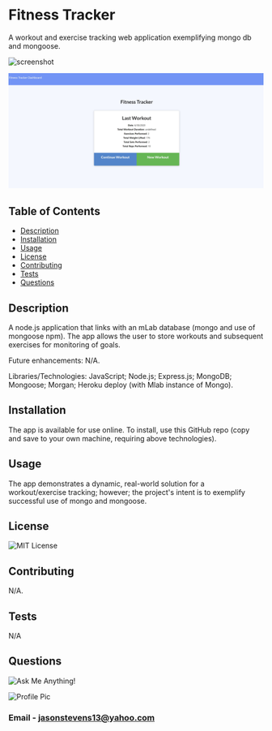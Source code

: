 # Fitness Tracker
A workout and exercise tracking web application exemplifying mongo db and mongoose.


![screenshot](https://github.com/jasonstevens13/fitness-tracker/blob/master/assets/images/screenshot1.jpg)

![screenshot](https://github.com/jasonstevens13/fitness-tracker/blob/master/public/assets/images/screenshot1.JPG)



## Table of Contents
  * [Description](#description)
  * [Installation](#installation)
  * [Usage](#usage)
  * [License](#licesnse)
  * [Contributing](#contributing)
  * [Tests](#tests)
  * [Questions](#questions)
  
  
## Description
  A node.js application that links with an mLab database (mongo and use of mongoose npm). The app allows the user to store workouts and subsequent exercises for monitoring of goals. 

  Future enhancements: N/A.

  Libraries/Technologies: JavaScript; Node.js; Express.js; MongoDB; Mongoose; Morgan; Heroku deploy (with Mlab instance of Mongo).
  
## Installation
  The app is available for use online. To install, use this GitHub repo (copy and save to your own machine, requiring above technologies).
  
## Usage
  The app demonstrates a dynamic, real-world solution for a workout/exercise tracking; however; the project's intent is to exemplify successful use of mongo and mongoose.

## License 
  ![MIT License](https://img.shields.io/badge/License-MIT-green)
  
## Contributing
  N/A.
  
## Tests 
  N/A
  
## Questions
  ![Ask Me Anything!](https://img.shields.io/badge/Ask%20me-anything-1abc9c.svg)
  
  ![Profile Pic](https://avatars.githubusercontent.com/jasonstevens13)
  
### Email - jasonstevens13@yahoo.com
  
  
